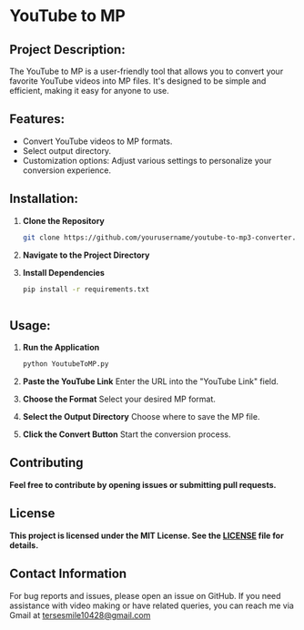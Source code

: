 # YouTube to MP
## Project Description:

The YouTube to MP is a user-friendly tool that allows you to convert your favorite YouTube videos into MP files. It's designed to be simple and efficient, making it easy for anyone to use.



## Features:
- Convert YouTube videos to MP formats.
- Select output directory.
- Customization options: Adjust various settings to personalize your conversion experience.



## Installation:
1. **Clone the Repository**

   ```bash
   git clone https://github.com/yourusername/youtube-to-mp3-converter.git

2. **Navigate to the Project Directory**

3. **Install Dependencies**

   ```bash
   pip install -r requirements.txt



## Usage:
1. **Run the Application**
   
   ```bash
   python YoutubeToMP.py

2. **Paste the YouTube Link**
Enter the URL into the "YouTube Link" field.

3. **Choose the Format**
Select your desired MP format.

4. **Select the Output Directory**
Choose where to save the MP file.

5. **Click the Convert Button**
Start the conversion process.



## Contributing
**Feel free to contribute by opening issues or submitting pull requests.**



## License
**This project is licensed under the MIT License. See the [LICENSE](https://github.com/TerseSmile10428/YoutubeToMP?tab=MIT-1-ov-file) file for details.**



## Contact Information

For bug reports and issues, please open an issue on GitHub. If you need assistance with video making or have related queries, you can reach me via Gmail at [tersesmile10428@gmail.com](mailto:tersesmile10428@gmail.com)
